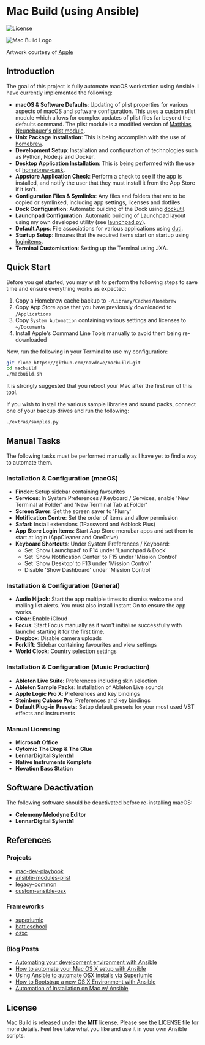 # Mac Build (using Ansible)

[![License](https://img.shields.io/badge/license-MIT-blue.svg)](https://github.com/fgimian/campies/blob/master/LICENSE)

![Mac Build Logo](images/macbuild-logo.png)

Artwork courtesy of [Apple](http://www.apple.com/)

## Introduction

The goal of this project is fully automate macOS workstation using Ansible.
I have currently implemented the following:

* **macOS & Software Defaults**: Updating of plist properties for various
  aspects of macOS and software configuration.  This uses a custom plist module
  which allows for complex updates of plist files far beyond the defaults
  command.  The plist module is a modified version of
  [Matthias Neugebauer's plist module](https://github.com/mtneug/ansible-modules-plist).
* **Unix Package Installation**: This is being accomplish with the use of
  [homebrew](https://github.com/Homebrew/homebrew).
* **Development Setup**: Installation and configuration of technologies
  such as Python, Node.js and Docker.
* **Desktop Application Installation**: This is being performed with the use
  of [homebrew-cask](https://github.com/caskroom/homebrew-cask).
* **Appstore Application Check**: Perform a check to see if the app is
  installed, and notify the user that they must install it from the App Store if it isn't.
* **Configuration Files & Symlinks**: Any files and folders that are to be 
  copied or symlinked, including app settings, licenses and dotfiles.
* **Dock Configuration**: Automatic building of the Dock using
  [dockutil](https://github.com/kcrawford/dockutil).
* **Launchpad Configuration**: Automatic building of Launchpad layout
  using my own developed utility (see
  [launchpad.py](https://github.com/fgimian/macbuild/blob/master/extras/launchpad.py)).
* **Default Apps**: File associations for various applications using
  [duti](https://github.com/moretension/duti).
* **Startup Setup**: Ensures that the required items start on startup using
  [loginitems](https://github.com/OJFord/loginitems).
* **Terminal Customisation**: Setting up the Terminal using JXA.

## Quick Start

Before you get started, you may wish to perform the following steps to save
time and ensure everything works as expected:

1. Copy a Homebrew cache backup to `~/Library/Caches/Homebrew`
2. Copy App Store apps that you have previously downloaded to `/Applications`
3. Copy `System Automation` containing various settings and licenses to `~/Documents`
4. Install Apple's Command Line Tools manually to avoid them being re-downloaded

Now, run the following in your Terminal to use my configuration:

```bash
git clone https://github.com/navdove/macbuild.git
cd macbuild
./macbuild.sh
```

It is strongly suggested that you reboot your Mac after the first run
of this tool.

If you wish to install the various sample libraries and sound packs, connect
one of your backup drives and run the following:

```bash
./extras/samples.py
```

## Manual Tasks

The following tasks must be performed manually as I have yet to find a way to
automate them.

### Installation & Configuration (macOS)

* **Finder**: Setup sidebar containing favourites
* **Services**: In System Preferences / Keyboard / Services, enable 'New Terminal at Folder' and 'New Terminal Tab at Folder'
* **Screen Saver**: Set the screen saver to 'Flurry'
* **Notification Centre**: Set the order of items and allow permission
* **Safari**: Install extensions (1Password and Adblock Plus)
* **App Store Login Items**: Start App Store menubar apps and set them to start
  at login (AppCleaner and OneDrive)
* **Keyboard Shortcuts**: Under System Preferences / Keyboard:
    - Set 'Show Launchpad' to F14 under 'Launchpad & Dock'
    - Set 'Show Notification Center' to F15 under 'Mission Control'
    - Set 'Show Desktop' to F13 under 'Mission Control'
    - Disable 'Show Dashboard' under 'Mission Control'

### Installation & Configuration (General)

* **Audio Hijack**: Start the app multiple times to dismiss welcome and mailing
  list alerts.  You must also install Instant On to ensure the app works.
* **Clear**: Enable iCloud
* **Focus**: Start Focus manually as it won't initialise successfully with
  launchd starting it for the first time.
* **Dropbox**: Disable camera uploads
* **Forklift**: Sidebar containing favourites and view settings
* **World Clock**: Country selection settings

### Installation & Configuration (Music Production)

* **Ableton Live Suite**: Preferences including skin selection
* **Ableton Sample Packs**: Installation of Ableton Live sounds
* **Apple Logic Pro X**: Preferences and key bindings
* **Steinberg Cubase Pro**: Preferences and key bindings
* **Default Plug-in Presets**: Setup default presets for your most used VST
  effects and instruments

### Manual Licensing

* **Microsoft Office**
* **Cytomic The Drop & The Glue**
* **LennarDigital Sylenth1**
* **Native Instruments Komplete**
* **Novation Bass Station**

## Software Deactivation

The following software should be deactivated before re-installing macOS:

* **Celemony Melodyne Editor**
* **LennarDigital Sylenth1**

## References

### Projects

* [mac-dev-playbook](https://github.com/geerlingguy/mac-dev-playbook)
* [ansible-modules-plist](https://github.com/mtneug/ansible-modules-plist)
* [legacy-common](https://github.com/osxc/legacy-common)
* [custom-ansible-osx](https://github.com/mtneug/custom-ansible-osx)

### Frameworks

* [superlumic](https://github.com/superlumic/superlumic)
* [battleschool](https://github.com/spencergibb/battleschool)
* [osxc](http://osxc.github.io/)

### Blog Posts

* [Automating your development environment with Ansible](http://www.nickhammond.com/automating-development-environment-ansible/)
* [How to automate your Mac OS X setup with Ansible](https://blog.vandenbrand.org/2016/01/04/how-to-automate-your-mac-os-x-setup-with-ansible/)
* [Using Ansible to automate OSX installs via Superlumic](http://vanderveer.be/2015/09/27/using-ansible-to-automate-osx-installs-via-superlumic.html)
* [How to Bootstrap a new OS X Environment with Ansible](http://flounderedge.com/bootstrap-new-os-x-environment-ansible/)
* [Automation of Installation on Mac w/ Ansible](https://medium.com/@hackyGQ/automation-of-installation-on-mac-w-ansible-21354cce0d7b#.j7rujxwgc)

## License

Mac Build is released under the **MIT** license. Please see the
[LICENSE](https://github.com/fgimian/macbuild/blob/master/LICENSE) file for
more details.  Feel free take what you like and use it in your own Ansible
scripts.
